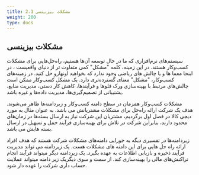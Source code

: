```yaml
---
title: 2.1 مشکلات بیزینسی
weight: 200
type: docs
---
```


## مشکلات بیزینسی
 سیستم‌های نرم‌افزاری که ما در حال توسعه آن‌ها هستیم، راه‌حل‌هایی برای مشکلات کسب‌وکار هستند. در این زمینه، کلمه "مشکل" کمی متفاوت تر از دنیای واقعیست ، در اینجا معما ها و یا چالش های ریاضی وجود ندارد که بخواهید اونهارو حل کنید. در زمینه‌های کسب‌وکار، "مشکل" معنای گسترده‌تری دارد. یک مشکل کسب‌وکار ممکن است چالش‌های مرتبط با بهینه‌سازی ورک فلوها و فرآیندها، کاهش کار دستی، مدیریت منابع، پشتیبانی از تصمیم‌گیری‌ها، مدیریت داده‌ها و غیره باشد.

مشکلات کسب‌وکار همزمان در سطح دامنه کسب‌وکار و زیردامنه‌ها ظاهر می‌شوند. هدف یک شرکت ارائه راه‌حل برای مشکلات مشتریانش می باشد. به عنوان مثال به مورد دیجی کالا در فصل اول برگردیم، مشتریان این شرکت نیاز به ارسال بسته‌ها در زمان‌های محدود دارند، بنابراین شرکت در تلاش برای بهینه‌سازی فرآیند حمل و تسهیل در ارسال بسته هایش می باشد.

زیردامنه‌ها در تفسیری دیگه یه جورایی دامنه‌های مشکلات شرکت هستند که هدف افراد ارائه راه حل هایی برای این دامنه های مشکلات هست. یک زیردامنه می تواند مدیریت فرآیند ذخیره و بازیابی اطلاعات به عهده بگیرد. یک زیردامنه دیگر میتواند فرآیند انجام تراکنش‌های مالی را بهینه‌سازی ‌کند. از سمت و سوی دیگریک زیر دامنه میتواند عملایت حساب داری شرکت را عهده دار شود.